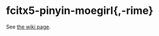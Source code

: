 # fcitx5-pinyin-moegirl{,-rime}

See [the wiki page](https://github.com/outloudvi/mw2fcitx/wiki/fcitx5-pinyin-moegirl).
